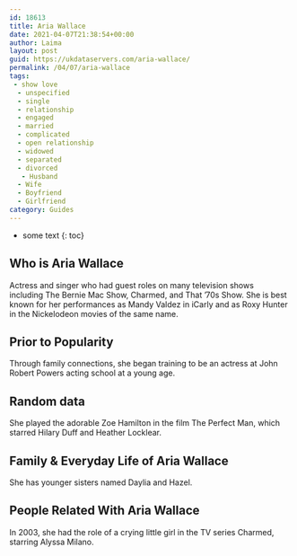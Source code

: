 ```yaml
---
id: 18613
title: Aria Wallace
date: 2021-04-07T21:38:54+00:00
author: Laima
layout: post
guid: https://ukdataservers.com/aria-wallace/
permalink: /04/07/aria-wallace
tags:
 - show love
  - unspecified
  - single
  - relationship
  - engaged
  - married
  - complicated
  - open relationship
  - widowed
  - separated
  - divorced
   - Husband
  - Wife
  - Boyfriend
  - Girlfriend
category: Guides
---
```


* some text
{: toc}


## Who is Aria Wallace
                  
                  
                  
Actress and singer who had guest roles on many television shows including The Bernie Mac Show, Charmed, and That &#8217;70s Show. She is best known for her performances as Mandy Valdez in iCarly and as Roxy Hunter in the Nickelodeon movies of the same name. 
                  
              
            
              
            
                
                
                
## Prior to Popularity
                  
                  
                  
Through family connections, she began training to be an actress at John Robert Powers acting school at a young age.
                  
              
            
              
            
                
                
                
## Random data
                  
                  
                  
She played the adorable Zoe Hamilton in the film The Perfect Man, which starred Hilary Duff and Heather Locklear.
                  
              
            
              
            
                
                
                
## Family & Everyday Life of Aria Wallace
                  
                  
                  
She has younger sisters named Daylia and Hazel. 
                  
              
            
              
            
                
                
                
## People Related With Aria Wallace
                  
                  
                  
In 2003, she had the role of a crying little girl in the TV series Charmed, starring Alyssa Milano.
                  
              
            
              
            
                
              
            
              
              
            
            
              
            
          
          
          